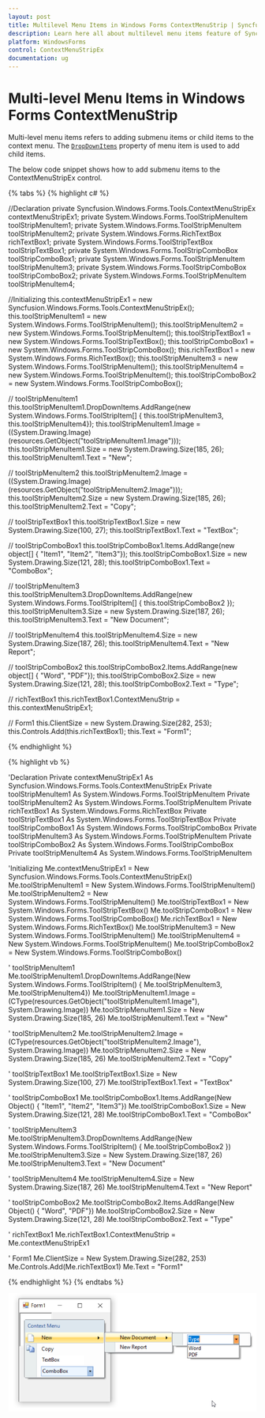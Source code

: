 ```yaml
---
layout: post
title: Multilevel Menu Items in Windows Forms ContextMenuStrip | Syncfusion
description: Learn here all about multilevel menu items feature of Syncfusion Windows Forms ContextMenuStrip (ContextMenuStripEx) control and more.
platform: WindowsForms
control: ContextMenuStripEx
documentation: ug
---
```


# Multi-level Menu Items in Windows Forms ContextMenuStrip

Multi-level menu items refers to adding submenu items or child items to the context menu. The [`DropDownItems`](https://learn.microsoft.com/en-us/dotnet/api/system.windows.forms.toolstripdropdownitem.dropdownitems?redirectedfrom=MSDN&view=netframework-4.7.2#System_Windows_Forms_ToolStripDropDownItem_DropDownItems) property of menu item is used to add child items.

The below code snippet shows how to add submenu items to the ContextMenuStripEx control.

{% tabs %}
{% highlight c# %}

//Declaration 
private Syncfusion.Windows.Forms.Tools.ContextMenuStripEx contextMenuStripEx1;
private System.Windows.Forms.ToolStripMenuItem toolStripMenuItem1;
private System.Windows.Forms.ToolStripMenuItem toolStripMenuItem2;
private System.Windows.Forms.RichTextBox richTextBox1;
private System.Windows.Forms.ToolStripTextBox toolStripTextBox1;
private System.Windows.Forms.ToolStripComboBox toolStripComboBox1;
private System.Windows.Forms.ToolStripMenuItem toolStripMenuItem3;
private System.Windows.Forms.ToolStripComboBox toolStripComboBox2;
private System.Windows.Forms.ToolStripMenuItem toolStripMenuItem4;

//Initializing
this.contextMenuStripEx1 = new Syncfusion.Windows.Forms.Tools.ContextMenuStripEx();
this.toolStripMenuItem1 = new System.Windows.Forms.ToolStripMenuItem();
this.toolStripMenuItem2 = new System.Windows.Forms.ToolStripMenuItem();
this.toolStripTextBox1 = new System.Windows.Forms.ToolStripTextBox();
this.toolStripComboBox1 = new System.Windows.Forms.ToolStripComboBox();
this.richTextBox1 = new System.Windows.Forms.RichTextBox();
this.toolStripMenuItem3 = new System.Windows.Forms.ToolStripMenuItem();
this.toolStripMenuItem4 = new System.Windows.Forms.ToolStripMenuItem();
this.toolStripComboBox2 = new System.Windows.Forms.ToolStripComboBox();

// toolStripMenuItem1
this.toolStripMenuItem1.DropDownItems.AddRange(new System.Windows.Forms.ToolStripItem[] { this.toolStripMenuItem3, this.toolStripMenuItem4});
this.toolStripMenuItem1.Image = ((System.Drawing.Image)(resources.GetObject("toolStripMenuItem1.Image")));
this.toolStripMenuItem1.Size = new System.Drawing.Size(185, 26);
this.toolStripMenuItem1.Text = "New";

// toolStripMenuItem2
this.toolStripMenuItem2.Image = ((System.Drawing.Image)(resources.GetObject("toolStripMenuItem2.Image")));
this.toolStripMenuItem2.Size = new System.Drawing.Size(185, 26);
this.toolStripMenuItem2.Text = "Copy";

// toolStripTextBox1
this.toolStripTextBox1.Size = new System.Drawing.Size(100, 27);
this.toolStripTextBox1.Text = "TextBox";

// toolStripComboBox1
this.toolStripComboBox1.Items.AddRange(new object[] { "Item1", "Item2", "Item3"});
this.toolStripComboBox1.Size = new System.Drawing.Size(121, 28);
this.toolStripComboBox1.Text = "ComboBox";

// toolStripMenuItem3
this.toolStripMenuItem3.DropDownItems.AddRange(new System.Windows.Forms.ToolStripItem[] { this.toolStripComboBox2 });            this.toolStripMenuItem3.Size = new System.Drawing.Size(187, 26);
this.toolStripMenuItem3.Text = "New Document";

// toolStripMenuItem4
this.toolStripMenuItem4.Size = new System.Drawing.Size(187, 26);
this.toolStripMenuItem4.Text = "New Report";

// toolStripComboBox2 
this.toolStripComboBox2.Items.AddRange(new object[] { "Word", "PDF"});
this.toolStripComboBox2.Size = new System.Drawing.Size(121, 28);
this.toolStripComboBox2.Text = "Type";

// richTextBox1
this.richTextBox1.ContextMenuStrip = this.contextMenuStripEx1;

// Form1
this.ClientSize = new System.Drawing.Size(282, 253);
this.Controls.Add(this.richTextBox1);
this.Text = "Form1";

{% endhighlight %}

{% highlight vb %}

'Declaration 
Private contextMenuStripEx1 As Syncfusion.Windows.Forms.Tools.ContextMenuStripEx
Private toolStripMenuItem1 As System.Windows.Forms.ToolStripMenuItem
Private toolStripMenuItem2 As System.Windows.Forms.ToolStripMenuItem
Private richTextBox1 As System.Windows.Forms.RichTextBox
Private toolStripTextBox1 As System.Windows.Forms.ToolStripTextBox
Private toolStripComboBox1 As System.Windows.Forms.ToolStripComboBox
Private toolStripMenuItem3 As System.Windows.Forms.ToolStripMenuItem
Private toolStripComboBox2 As System.Windows.Forms.ToolStripComboBox
Private toolStripMenuItem4 As System.Windows.Forms.ToolStripMenuItem

'Initializing
Me.contextMenuStripEx1 = New Syncfusion.Windows.Forms.Tools.ContextMenuStripEx()
Me.toolStripMenuItem1 = New System.Windows.Forms.ToolStripMenuItem()
Me.toolStripMenuItem2 = New System.Windows.Forms.ToolStripMenuItem()
Me.toolStripTextBox1 = New System.Windows.Forms.ToolStripTextBox()
Me.toolStripComboBox1 = New System.Windows.Forms.ToolStripComboBox()
Me.richTextBox1 = New System.Windows.Forms.RichTextBox()
Me.toolStripMenuItem3 = New System.Windows.Forms.ToolStripMenuItem()
Me.toolStripMenuItem4 = New System.Windows.Forms.ToolStripMenuItem()
Me.toolStripComboBox2 = New System.Windows.Forms.ToolStripComboBox()

' toolStripMenuItem1
Me.toolStripMenuItem1.DropDownItems.AddRange(New System.Windows.Forms.ToolStripItem() { Me.toolStripMenuItem3, Me.toolStripMenuItem4})
Me.toolStripMenuItem1.Image = (CType(resources.GetObject("toolStripMenuItem1.Image"), System.Drawing.Image))
Me.toolStripMenuItem1.Size = New System.Drawing.Size(185, 26)
Me.toolStripMenuItem1.Text = "New"

' toolStripMenuItem2
Me.toolStripMenuItem2.Image = (CType(resources.GetObject("toolStripMenuItem2.Image"), System.Drawing.Image))
Me.toolStripMenuItem2.Size = New System.Drawing.Size(185, 26)
Me.toolStripMenuItem2.Text = "Copy"

' toolStripTextBox1
Me.toolStripTextBox1.Size = New System.Drawing.Size(100, 27)
Me.toolStripTextBox1.Text = "TextBox"

' toolStripComboBox1
Me.toolStripComboBox1.Items.AddRange(New Object() { "Item1", "Item2", "Item3"})
Me.toolStripComboBox1.Size = New System.Drawing.Size(121, 28)
Me.toolStripComboBox1.Text = "ComboBox"

' toolStripMenuItem3
Me.toolStripMenuItem3.DropDownItems.AddRange(New System.Windows.Forms.ToolStripItem() { Me.toolStripComboBox2 })
Me.toolStripMenuItem3.Size = New System.Drawing.Size(187, 26)
Me.toolStripMenuItem3.Text = "New Document"

' toolStripMenuItem4
Me.toolStripMenuItem4.Size = New System.Drawing.Size(187, 26)
Me.toolStripMenuItem4.Text = "New Report"

' toolStripComboBox2 
Me.toolStripComboBox2.Items.AddRange(New Object() { "Word", "PDF"})
Me.toolStripComboBox2.Size = New System.Drawing.Size(121, 28)
Me.toolStripComboBox2.Text = "Type"

' richTextBox1
Me.richTextBox1.ContextMenuStrip = Me.contextMenuStripEx1

' Form1
Me.ClientSize = New System.Drawing.Size(282, 253)
Me.Controls.Add(Me.richTextBox1)
Me.Text = "Form1"

{% endhighlight %}
{% endtabs %}

![Multi-level Menu Items](MultilevelMenuItems_Images/Multilevel.png)